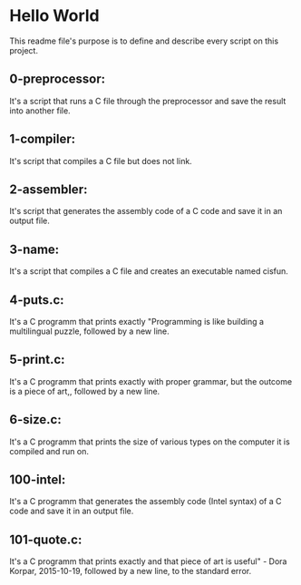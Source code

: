 # Hello World

This readme file's purpose is to define and describe every script on this project.

## 0-preprocessor:
It's a script that runs a C file through the preprocessor and save the result into another file.

## 1-compiler:
It's script that compiles a C file but does not link.

## 2-assembler:
It's script that generates the assembly code of a C code and save it in an output file.

## 3-name:
It's a script that compiles a C file and creates an executable named cisfun.

## 4-puts.c:
It's a C programm that prints exactly "Programming is like building a multilingual puzzle, followed by a new line.

## 5-print.c:
It's a C programm that prints exactly with proper grammar, but the outcome is a piece of art,, followed by a new line.

## 6-size.c:
It's a C programm that prints the size of various types on the computer it is compiled and run on.

## 100-intel:
It's a C programm that  generates the assembly code (Intel syntax) of a C code and save it in an output file.

## 101-quote.c:
It's a C programm that prints exactly and that piece of art is useful" - Dora Korpar, 2015-10-19, followed by a new line, to the standard error.

